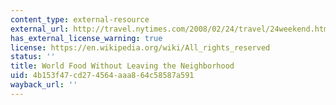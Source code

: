 ```yaml
---
content_type: external-resource
external_url: http://travel.nytimes.com/2008/02/24/travel/24weekend.html?scp=1&sq=world+food+neighborhood&st=nyt
has_external_license_warning: true
license: https://en.wikipedia.org/wiki/All_rights_reserved
status: ''
title: World Food Without Leaving the Neighborhood
uid: 4b153f47-cd27-4564-aaa8-64c58587a591
wayback_url: ''
---
```

